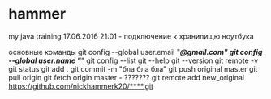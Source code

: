 # hammer
my java training
17.06.2016 21:01 - подключение к хранилищю ноутбука

основные команды
git config --global user.email "***@gmail.com"
git config --global user.name "***"
git config --list
git --help
git --version
git remote -v
git status
git add .
git commit -m "бла бла бла"
git push original master
git pull origin
git fetch origin master - ???????
git remote add new_original https://github.com/nickhammerk20/****.git
